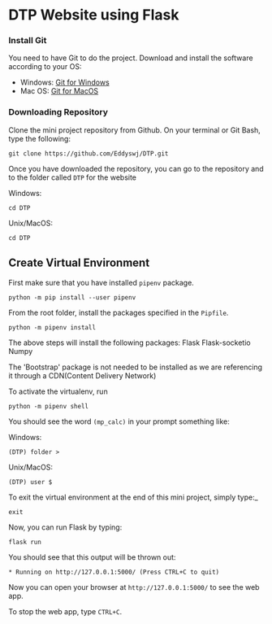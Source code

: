 # DTP Website using Flask

### Install Git

You need to have Git to do the project. Download and install the software according to your OS:
- Windows: [Git for Windows](https://git-scm.com/download/win)
- Mac OS: [Git for MacOS](https://git-scm.com/download/mac)

### Downloading Repository
Clone the mini project repository from Github. On your terminal or Git Bash, type the following:

```shell
git clone https://github.com/Eddyswj/DTP.git
```

Once you have downloaded the repository, you can go to the repository and to the folder called `DTP` for the website

Windows:
```dos
cd DTP
```

Unix/MacOS:
```shell
cd DTP
```

## Create Virtual Environment 

First make sure that you have installed `pipenv` package.

```shell
python -m pip install --user pipenv
```

From the root folder, install the packages specified in the `Pipfile`.
```shell
python -m pipenv install
```
The above steps will install the following packages:
Flask 
Flask-socketio
Numpy

The 'Bootstrap' package is not needed to be installed as we are referencing it through a CDN(Content Delivery Network)

To activate the virtualenv, run
```shell
python -m pipenv shell
```

You should see the word `(mp_calc)` in your prompt something like:

Windows:
```dos
(DTP) folder >
```
Unix/MacOS:
```shell
(DTP) user $
```

To exit the virtual environment at the end of this mini project, simply type:_
```shell
exit
```
Now, you can run Flask by typing:

```shell
flask run
```

You should see that this output will be thrown out:

```shell
* Running on http://127.0.0.1:5000/ (Press CTRL+C to quit)
```

Now you can open your browser at `http://127.0.0.1:5000/` to see the web app. 

To stop the web app, type `CTRL+C`.